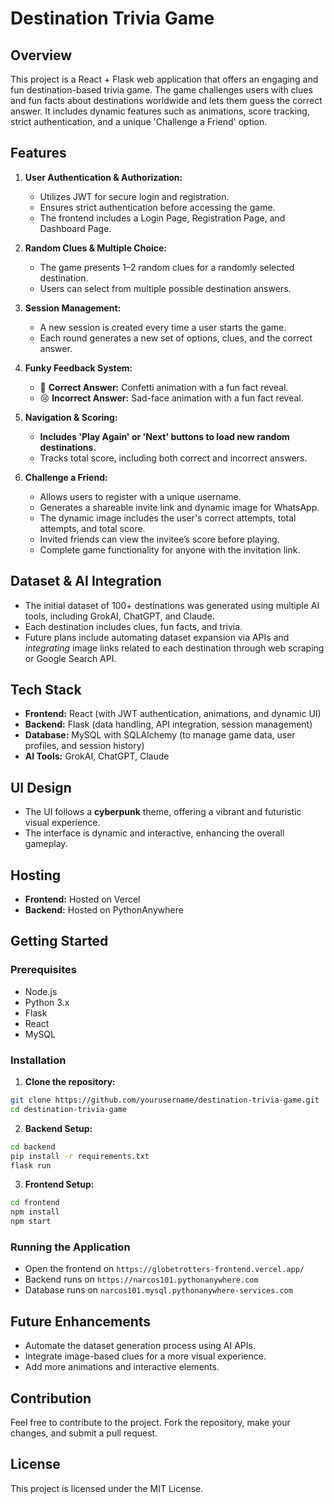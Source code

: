 # Destination Trivia Game

## Overview

This project is a React + Flask web application that offers an engaging and fun destination-based trivia game. The game challenges users with clues and fun facts about destinations worldwide and lets them guess the correct answer. It includes dynamic features such as animations, score tracking, strict authentication, and a unique 'Challenge a Friend' option.

## Features

1. **User Authentication & Authorization:**

   - Utilizes JWT for secure login and registration.
   - Ensures strict authentication before accessing the game.
   - The frontend includes a Login Page, Registration Page, and Dashboard Page.

2. **Random Clues & Multiple Choice:**

   - The game presents 1–2 random clues for a randomly selected destination.
   - Users can select from multiple possible destination answers.

3. **Session Management:**

   - A new session is created every time a user starts the game.
   - Each round generates a new set of options, clues, and the correct answer.

4. **Funky Feedback System:**

   - 🎉 **Correct Answer:** Confetti animation with a fun fact reveal.
   - 😢 **Incorrect Answer:** Sad-face animation with a fun fact reveal.

5. **Navigation & Scoring:**

   - **Includes 'Play Again' or 'Next' buttons to load new random destinations.**
   - Tracks total score, including both correct and incorrect answers.

6. **Challenge a Friend:**

   - Allows users to register with a unique username.
   - Generates a shareable invite link and dynamic image for WhatsApp.
   - The dynamic image includes the user's correct attempts, total attempts, and total score.
   - Invited friends can view the invitee’s score before playing.
   - Complete game functionality for anyone with the invitation link.

## Dataset & AI Integration

- The initial dataset of 100+ destinations was generated using multiple AI tools, including GrokAI, ChatGPT, and Claude.
- Each destination includes clues, fun facts, and trivia.
- Future plans include automating dataset expansion via APIs and *integrating* image links related to each destination through web scraping or Google Search API.

## Tech Stack

- **Frontend:** React (with JWT authentication, animations, and dynamic UI)
- **Backend:** Flask (data handling, API integration, session management)
- **Database:** MySQL with SQLAlchemy (to manage game data, user profiles, and session history)
- **AI Tools:** GrokAI, ChatGPT, Claude

## UI Design

- The UI follows a **cyberpunk** theme, offering a vibrant and futuristic visual experience.
- The interface is dynamic and interactive, enhancing the overall gameplay.

## Hosting

- **Frontend:** Hosted on Vercel
- **Backend:** Hosted on PythonAnywhere

## Getting Started

### Prerequisites

- Node.js
- Python 3.x
- Flask
- React
- MySQL

### Installation

1. **Clone the repository:**

```bash
git clone https://github.com/yourusername/destination-trivia-game.git
cd destination-trivia-game
```

2. **Backend Setup:**

```bash
cd backend
pip install -r requirements.txt
flask run
```

3. **Frontend Setup:**

```bash
cd frontend
npm install
npm start
```

### Running the Application

- Open the frontend on `https://globetrotters-frontend.vercel.app/`
- Backend runs on `https://narcos101.pythonanywhere.com`
- Database runs on `narcos101.mysql.pythonanywhere-services.com`

## Future Enhancements

- Automate the dataset generation process using AI APIs.
- Integrate image-based clues for a more visual experience.
- Add more animations and interactive elements.

## Contribution

Feel free to contribute to the project. Fork the repository, make your changes, and submit a pull request.

## License

This project is licensed under the MIT License.


